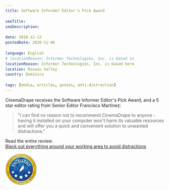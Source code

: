 ```yaml
---
title: Software Informer Editor's Pick Award

seoTitle:
seoDescription:

date: 2018-12-12
postedDate: 2020-11-06

language: English
# locationReason: Informer Technologies, Inc. is based in
locationReason: Informer Technologies, Inc. is based here
location: Roseau Valley
country: Dominica

tags: [media, articles, quotes, anti-distraction]
---
```


CinemaDrape receives the Software Informer Editor's Pick Award, and a 5 star editor rating from Senior Editor Francisco Martínez:

> "I can find no reason not to recommend CinemaDrape to anyone - having it installed on your computer won't harm its valuable resources and will offer you a quick and convenient solution to unwanted distractions."

Read the entire review:  
[Black out everything around your working area to avoid distractions](https://cinemadrape.software.informer.com)

<img src="/assets/images/posts/2018/12/12/software-informer-excellent-award.png" alt="Software Informer Editor's Pick Award" class="log-img-fluid log-mt-1" width="100">

<!--more-->

